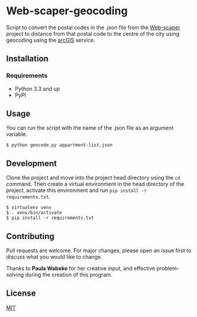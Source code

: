 # Web-scaper-geocoding

Script to convert the postal codes in the .json file from the [Web-scaper](https://github.com/bob-swinkels/Web-scraper) project to distance from that postal code to the centre of the city using geocoding using the [arcGIS](http://www.arcgis.com/index.html) service.

## Installation

### Requirements
* Python 3.3 and up
* PyPI

## Usage
You can run the script with the name of the .json file as an argument variable.
```
$ python geocode.py appartment-list.json
```

## Development
Clone the project and move into the project head directory using the ```cd``` command. Then create a virtual environment in the head directory of the project, activate this environment and run ```pip install -r requirements.txt```.
```
$ virtualenv venv
$ . venv/bin/activate
$ pip install -r requirements.txt
```

## Contributing
Pull requests are welcome. For major changes, please open an issue first to discuss what you would like to change.

Thanks to **Paula Wabeke** for her creative input, and effective problem-solving during the creation of this program.

## License
[MIT](LICENSE)
